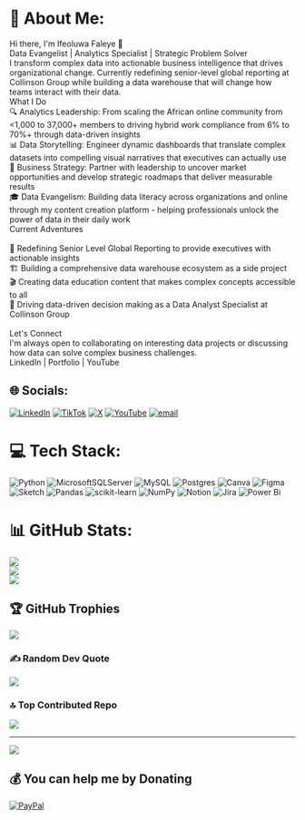 # 💫 About Me:
Hi there, I'm Ifeoluwa Faleye 👋<br>Data Evangelist | Analytics Specialist | Strategic Problem Solver<br>I transform complex data into actionable business intelligence that drives organizational change. Currently redefining senior-level global reporting at Collinson Group while building a data warehouse that will change how teams interact with their data.<br>What I Do<br>🔍 Analytics Leadership: From scaling the African online community from <1,000 to 37,000+ members to driving hybrid work compliance from 6% to 70%+ through data-driven insights<br>📊 Data Storytelling: Engineer dynamic dashboards that translate complex datasets into compelling visual narratives that executives can actually use<br>🚀 Business Strategy: Partner with leadership to uncover market opportunities and develop strategic roadmaps that deliver measurable results<br>🎓 Data Evangelism: Building data literacy across organizations and online through my content creation platform - helping professionals unlock the power of data in their daily work<br>Current Adventures<br><br>🎯 Redefining Senior Level Global Reporting to provide executives with actionable insights<br>🏗️ Building a comprehensive data warehouse ecosystem as a side project<br>🎬 Creating data education content that makes complex concepts accessible to all<br>💼 Driving data-driven decision making as a Data Analyst Specialist at Collinson Group<br><br>Let's Connect<br>I'm always open to collaborating on interesting data projects or discussing how data can solve complex business challenges.<br>LinkedIn | Portfolio | YouTube


## 🌐 Socials:
[![LinkedIn](https://img.shields.io/badge/LinkedIn-%230077B5.svg?logo=linkedin&logoColor=white)](https://linkedin.com/in/https://www.linkedin.com/in/ifeoluwa-faleye-32bb41134/) [![TikTok](https://img.shields.io/badge/TikTok-%23000000.svg?logo=TikTok&logoColor=white)](https://tiktok.com/@@dataevangelist) [![X](https://img.shields.io/badge/X-black.svg?logo=X&logoColor=white)](https://x.com/@e16sam) [![YouTube](https://img.shields.io/badge/YouTube-%23FF0000.svg?logo=YouTube&logoColor=white)](https://youtube.com/@@data_evangelist) [![email](https://img.shields.io/badge/Email-D14836?logo=gmail&logoColor=white)](mailto:datawithife@gmail.com) 

# 💻 Tech Stack:
![Python](https://img.shields.io/badge/python-3670A0?style=for-the-badge&logo=python&logoColor=ffdd54) ![MicrosoftSQLServer](https://img.shields.io/badge/Microsoft%20SQL%20Server-CC2927?style=for-the-badge&logo=microsoft%20sql%20server&logoColor=white) ![MySQL](https://img.shields.io/badge/mysql-4479A1.svg?style=for-the-badge&logo=mysql&logoColor=white) ![Postgres](https://img.shields.io/badge/postgres-%23316192.svg?style=for-the-badge&logo=postgresql&logoColor=white) ![Canva](https://img.shields.io/badge/Canva-%2300C4CC.svg?style=for-the-badge&logo=Canva&logoColor=white) ![Figma](https://img.shields.io/badge/figma-%23F24E1E.svg?style=for-the-badge&logo=figma&logoColor=white) ![Sketch](https://img.shields.io/badge/Sketch-FFB387?style=for-the-badge&logo=sketch&logoColor=black) ![Pandas](https://img.shields.io/badge/pandas-%23150458.svg?style=for-the-badge&logo=pandas&logoColor=white) ![scikit-learn](https://img.shields.io/badge/scikit--learn-%23F7931E.svg?style=for-the-badge&logo=scikit-learn&logoColor=white) ![NumPy](https://img.shields.io/badge/numpy-%23013243.svg?style=for-the-badge&logo=numpy&logoColor=white) ![Notion](https://img.shields.io/badge/Notion-%23000000.svg?style=for-the-badge&logo=notion&logoColor=white) ![Jira](https://img.shields.io/badge/jira-%230A0FFF.svg?style=for-the-badge&logo=jira&logoColor=white) ![Power Bi](https://img.shields.io/badge/power_bi-F2C811?style=for-the-badge&logo=powerbi&logoColor=black)
# 📊 GitHub Stats:
![](https://github-readme-stats.vercel.app/api?username=ifeoluwa-faleye&theme=dark&hide_border=false&include_all_commits=false&count_private=false)<br/>
![](https://nirzak-streak-stats.vercel.app/?user=ifeoluwa-faleye&theme=dark&hide_border=false)<br/>
![](https://github-readme-stats.vercel.app/api/top-langs/?username=ifeoluwa-faleye&theme=dark&hide_border=false&include_all_commits=false&count_private=false&layout=compact)

## 🏆 GitHub Trophies
![](https://github-profile-trophy.vercel.app/?username=ifeoluwa-faleye&theme=radical&no-frame=false&no-bg=true&margin-w=4)

### ✍️ Random Dev Quote
![](https://quotes-github-readme.vercel.app/api?type=horizontal&theme=radical)

### 🔝 Top Contributed Repo
![](https://github-contributor-stats.vercel.app/api?username=ifeoluwa-faleye&limit=5&theme=dark&combine_all_yearly_contributions=true)

---
[![](https://visitcount.itsvg.in/api?id=ifeoluwa-faleye&icon=0&color=0)](https://visitcount.itsvg.in)

  ## 💰 You can help me by Donating
  [![PayPal](https://img.shields.io/badge/PayPal-00457C?style=for-the-badge&logo=paypal&logoColor=white)](https://paypal.me/@IfeoluwaFaleye) 

  
<!-- Proudly created with GPRM ( https://gprm.itsvg.in ) -->
